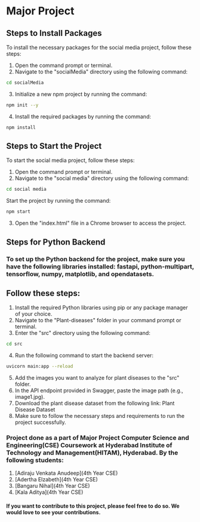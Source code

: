 # Major Project
## Steps to Install Packages
To install the necessary packages for the social media project, follow these steps:
1. Open the command prompt or terminal.
2. Navigate to the "socialMedia" directory using the following command:
```bash 
cd socialMedia 
```
3. Initialize a new npm project by running the command:
```bash
npm init --y
```
4. Install the required packages by running the command:
```bash
npm install
```
## Steps to Start the Project
To start the social media project, follow these steps:
1. Open the command prompt or terminal.
2. Navigate to the "social media" directory using the following command:
```bash
cd social media
```
Start the project by running the command:
```bash
npm start
```
3. Open the "index.html" file in a Chrome browser to access the project.
## Steps for Python Backend
### To set up the Python backend for the project, make sure you have the following libraries installed: fastapi, python-multipart, tensorflow, numpy, matplotlib, and opendatasets.

## Follow these steps:
1. Install the required Python libraries using pip or any package manager of your choice.
2. Navigate to the "Plant-diseases" folder in your command prompt or terminal.
3. Enter the "src" directory using the following command:
```bash
cd src
```
4. Run the following command to start the backend server:
```bash
uvicorn main:app --reload
```
5. Add the images you want to analyze for plant diseases to the "src" folder.
6. In the API endpoint provided in Swagger, paste the image path (e.g., image1.jpg).
7. Download the plant disease dataset from the following link: Plant Disease Dataset
8. Make sure to follow the necessary steps and requirements to run the project successfully.

### Project done as a part of Major Project Computer Science and Engineering(CSE) Coursework at Hyderabad Institute of Technology and Management(HITAM), Hyderabad. By the following students:
1. [Adiraju Venkata Anudeep](4th Year CSE)
2. [Adertha Elzabeth](4th Year CSE)
3. [Bangaru Nihal](4th Year CSE)
4. [Kala Aditya](4th Year CSE)

#### If you want to contribute to this project, please feel free to do so. We would love to see your contributions.